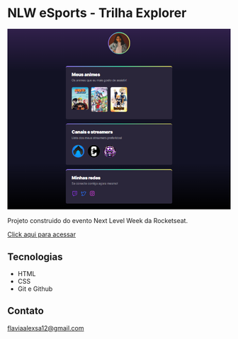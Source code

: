 # NLW eSports - Trilha Explorer

![preview](./.github/preview.png)

Projeto construido do evento Next Level Week da Rocketseat.

[Click aqui para acessar](http://Flavia-Ribeir0.github.io/Portfolio.project)

## Tecnologias 

- HTML
- CSS
- Git e Github

## Contato

flaviaalexsa12@gmail.com